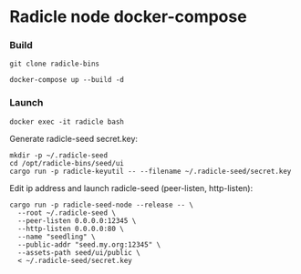 # Radicle node docker-compose

### Build

`git clone radicle-bins`

`docker-compose up --build -d`

### Launch

`docker exec -it radicle bash`

Generate radicle-seed secret.key:

```
mkdir -p ~/.radicle-seed
cd /opt/radicle-bins/seed/ui
cargo run -p radicle-keyutil -- --filename ~/.radicle-seed/secret.key
```

Edit ip address and launch radicle-seed (peer-listen, http-listen):

```
cargo run -p radicle-seed-node --release -- \
  --root ~/.radicle-seed \
  --peer-listen 0.0.0.0:12345 \
  --http-listen 0.0.0.0:80 \
  --name "seedling" \
  --public-addr "seed.my.org:12345" \
  --assets-path seed/ui/public \
  < ~/.radicle-seed/secret.key
```
